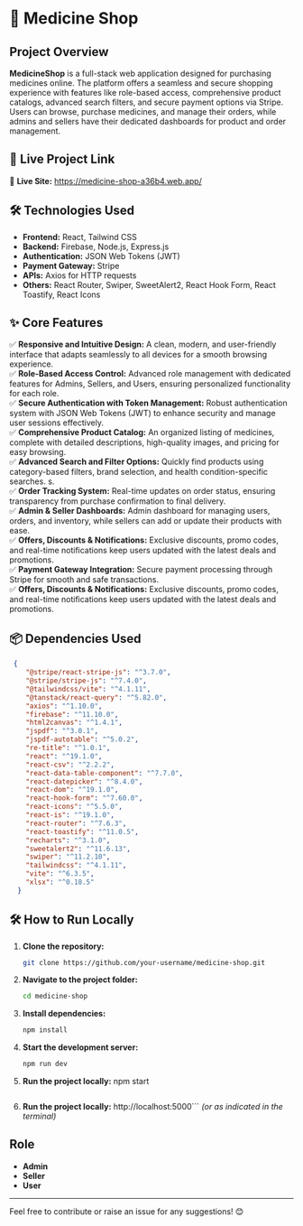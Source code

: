 # 🏥 Medicine Shop

## Project Overview
**MedicineShop** is a full-stack web application designed for purchasing medicines online. The platform offers a seamless and secure shopping experience with features like role-based access, comprehensive product catalogs, advanced search filters, and secure payment options via Stripe. Users can browse, purchase medicines, and manage their orders, while admins and sellers have their dedicated dashboards for product and order management.

## 🚀 Live Project Link  
🔗 **Live Site:** https://medicine-shop-a36b4.web.app/


## 🛠 Technologies Used  
- **Frontend:** React, Tailwind CSS  
- **Backend:** Firebase, Node.js, Express.js  
- **Authentication:** JSON Web Tokens (JWT)  
- **Payment Gateway:** Stripe  
- **APIs:** Axios for HTTP requests 
- **Others:** React Router, Swiper, SweetAlert2, React Hook Form, React Toastify, React Icons  

## ✨ Core Features  
✅ **Responsive and Intuitive Design:** A clean, modern, and user-friendly interface that adapts seamlessly to all devices for a smooth browsing experience.  
✅ **Role-Based Access Control:** Advanced role management with dedicated features for Admins, Sellers, and Users, ensuring personalized functionality for each role.  
✅ **Secure Authentication with Token Management:** Robust authentication system with JSON Web Tokens (JWT) to enhance security and manage user sessions effectively.  
✅ **Comprehensive Product Catalog:** An organized listing of medicines, complete with detailed descriptions, high-quality images, and pricing for easy browsing.  
✅ **Advanced Search and Filter Options:** Quickly find products using category-based filters, brand selection, and health condition-specific searches.  s.  
✅ **Order Tracking System:** Real-time updates on order status, ensuring transparency from purchase confirmation to final delivery.  
✅ **Admin & Seller Dashboards:** Admin dashboard for managing users, orders, and inventory, while sellers can add or update their products with ease.  
✅ **Offers, Discounts & Notifications:** Exclusive discounts, promo codes, and real-time notifications keep users updated with the latest deals and promotions.  
✅ **Payment Gateway Integration:** Secure payment processing through Stripe for smooth and safe transactions.  
✅ **Offers, Discounts & Notifications:** Exclusive discounts, promo codes, and real-time notifications keep users updated with the latest deals and promotions.  

## 📦 Dependencies Used
```json
 {
    "@stripe/react-stripe-js": "^3.7.0",
    "@stripe/stripe-js": "^7.4.0",
    "@tailwindcss/vite": "^4.1.11",
    "@tanstack/react-query": "^5.82.0",
    "axios": "^1.10.0",
    "firebase": "^11.10.0",
    "html2canvas": "^1.4.1",
    "jspdf": "^3.0.1",
    "jspdf-autotable": "^5.0.2",
    "re-title": "^1.0.1",
    "react": "^19.1.0",
    "react-csv": "^2.2.2",
    "react-data-table-component": "^7.7.0",
    "react-datepicker": "^8.4.0",
    "react-dom": "^19.1.0",
    "react-hook-form": "^7.60.0",
    "react-icons": "^5.5.0",
    "react-is": "^19.1.0",
    "react-router": "^7.6.3",
    "react-toastify": "^11.0.5",
    "recharts": "^3.1.0",
    "sweetalert2": "^11.6.13",
    "swiper": "^11.2.10",
    "tailwindcss": "^4.1.11",
    "vite": "^6.3.5",
    "xlsx": "^0.18.5"
  }
```

## 🛠️ How to Run Locally
1. **Clone the repository:**
   ```sh
   git clone https://github.com/your-username/medicine-shop.git
   ```
2. **Navigate to the project folder:**
   ```sh
   cd medicine-shop
   ```
3. **Install dependencies:**
   ```sh
   npm install
   ```
4. **Start the development server:**
   ```sh
   npm run dev
   ```
5. **Run the project locally:**
    npm start
   ```
5. **Run the project locally:**
http://localhost:5000``` *(or as indicated in the terminal)*

## Role 
- **Admin**
- **Seller**
- **User**


---
Feel free to contribute or raise an issue for any suggestions! 😊
